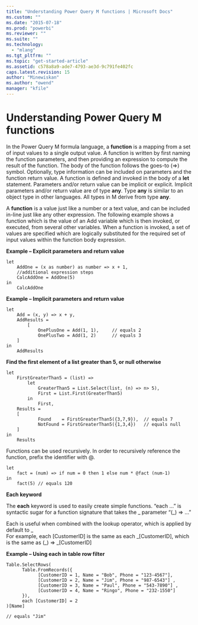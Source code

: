 ```yaml
---
title: "Understanding Power Query M functions | Microsoft Docs"
ms.custom: ""
ms.date: "2015-07-18"
ms.prod: "powerbi"
ms.reviewer: ""
ms.suite: ""
ms.technology: 
  - "mlang"
ms.tgt_pltfrm: ""
ms.topic: "get-started-article"
ms.assetid: c578a8a9-ade7-4793-ae3d-9c791fe402fc
caps.latest.revision: 15
author: "Minewiskan"
ms.author: "owend"
manager: "kfile"
---
```

# Understanding Power Query M functions
In the Power Query M formula language, a **function** is a mapping from a set of input values to a single output value. A function is written by first naming the function parameters, and then providing an expression to compute the result of the function. The body of the function follows the goes-to (=&gt;) symbol. Optionally, type information can be included on parameters and the function return value. A function is defined and invoked in the body of a **let** statement. Parameters and/or return value can be implicit or explicit. Implicit parameters and/or return value are of type **any**. Type **any** is similar to an object type in other languages. All types in M derive from type **any**.  
  
A **function** is a value just like a number or a text value, and can be included in-line just like any other expression. The following example shows a function which is the value of an Add variable which is then invoked, or executed, from several other variables. When a function is invoked, a set of values are specified which are logically substituted for the required set of input values within the function body expression.  
  
**Example – Explicit parameters and return value**  
  
```  
let  
    AddOne = (x as number) as number => x + 1,  
    //additional expression steps  
    CalcAddOne = AddOne(5)  
in  
    CalcAddOne  
```  
**Example – Implicit parameters and return value**  
  
```  
let  
    Add = (x, y) => x + y,  
    AddResults =   
        [  
            OnePlusOne = Add(1, 1),     // equals 2  
            OnePlusTwo = Add(1, 2)      // equals 3  
    ]  
in  
    AddResults  
```  
**Find the first element of a list greater than 5, or null otherwise**  
  
```  
let  
    FirstGreaterThan5 = (list) =>   
        let   
            GreaterThan5 = List.Select(list, (n) => n> 5),  
            First = List.First(GreaterThan5)  
        in  
            First,  
    Results =   
    [  
            Found    = FirstGreaterThan5({3,7,9}),  // equals 7  
            NotFound = FirstGreaterThan5({1,3,4})   // equals null  
    ]  
in  
    Results  
```  
Functions can be used recursively. In order to recursively reference the function, prefix the identifier with @.  
  
```  
let   
    fact = (num) => if num = 0 then 1 else num * @fact (num-1)   
in   
    fact(5) // equals 120  
```  
**Each keyword**  
  
The **each** keyword is used to easily create simple functions. “each ...” is syntactic sugar for a function signature that takes the _ parameter “(\_) =&gt; ...”  
  
Each is useful when combined with the lookup operator, which is applied by default to _  
For example,  each [CustomerID] is the same as each \_[CustomerID], which is the same as (\_) =&gt; \_[CustomerID]  
  
**Example – Using each in table row filter**  
  
```  
Table.SelectRows(  
      Table.FromRecords({  
            [CustomerID = 1, Name = "Bob", Phone = "123-4567"],  
            [CustomerID = 2, Name = "Jim", Phone = "987-6543"] ,  
            [CustomerID = 3, Name = "Paul", Phone = "543-7890"] ,  
            [CustomerID = 4, Name = "Ringo", Phone = "232-1550"]  
      }),   
      each [CustomerID] = 2  
)[Name]  
  
// equals "Jim"  
```  
